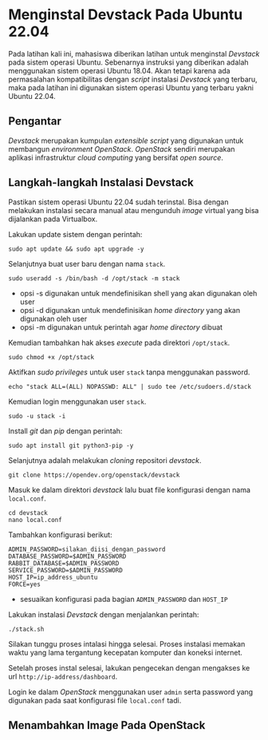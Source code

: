 # Menginstal Devstack Pada Ubuntu 22.04

Pada latihan kali ini, mahasiswa diberikan latihan untuk menginstal *Devstack* pada sistem operasi Ubuntu. Sebenarnya instruksi yang diberikan adalah menggunakan sistem operasi Ubuntu 18.04. Akan tetapi karena ada permasalahan kompatibilitas dengan *script* instalasi *Devstack* yang terbaru, maka pada latihan ini digunakan sistem operasi Ubuntu yang terbaru yakni Ubuntu 22.04.  
  
## Pengantar
*Devstack* merupakan kumpulan *extensible script* yang digunakan untuk membangun *environment OpenStack*. *OpenStack* sendiri merupakan aplikasi infrastruktur *cloud computing* yang bersifat *open source*.  

## Langkah-langkah Instalasi Devstack
Pastikan sistem operasi Ubuntu 22.04 sudah terinstal. Bisa dengan melakukan instalasi secara manual atau mengunduh *image* virtual yang bisa dijalankan pada Virtualbox.

Lakukan update sistem dengan perintah:
```
sudo apt update && sudo apt upgrade -y
```

Selanjutnya buat user baru dengan nama `stack`.  
```
sudo useradd -s /bin/bash -d /opt/stack -m stack
```
- opsi -s digunakan untuk mendefinisikan shell yang akan digunakan oleh user
- opsi -d digunakan untuk mendefinisikan *home directory* yang akan digunakan oleh user
- opsi -m digunakan untuk perintah agar *home directory* dibuat

Kemudian tambahkan hak akses *execute* pada direktori `/opt/stack`.  
```
sudo chmod +x /opt/stack
```

Aktifkan *sudo privileges* untuk user `stack` tanpa menggunakan password.  
```
echo "stack ALL=(ALL) NOPASSWD: ALL" | sudo tee /etc/sudoers.d/stack
```

Kemudian login menggunakan user `stack`.  
```
sudo -u stack -i
```

Install *git* dan *pip* dengan perintah:  
```
sudo apt install git python3-pip -y
```

Selanjutnya adalah melakukan *cloning* repositori *devstack*.  
```
git clone https://opendev.org/openstack/devstack
```

Masuk ke dalam direktori *devstack* lalu buat file konfigurasi dengan nama `local.conf`.  
```
cd devstack  
nano local.conf
```

Tambahkan konfigurasi berikut:  
```
ADMIN_PASSWORD=silakan_diisi_dengan_password
DATABASE_PASSWORD=$ADMIN_PASSWORD
RABBIT_DATABASE=$ADMIN_PASSWORD
SERVICE_PASSWORD=$ADMIN_PASSWORD
HOST_IP=ip_address_ubuntu
FORCE=yes
```
- sesuaikan konfigurasi pada bagian `ADMIN_PASSWORD` dan `HOST_IP`
  
Lakukan instalasi *Devstack* dengan menjalankan perintah:
```
./stack.sh
```

Silakan tunggu proses intalasi hingga selesai. Proses instalasi memakan waktu yang lama tergantung kecepatan komputer dan koneksi internet.  
  
Setelah proses instal selesai, lakukan pengecekan dengan mengakses ke url `http://ip-address/dashboard`.  

Login ke dalam *OpenStack* menggunakan user `admin` serta password yang digunakan pada saat konfigurasi file `local.conf` tadi.  

## Menambahkan Image Pada OpenStack